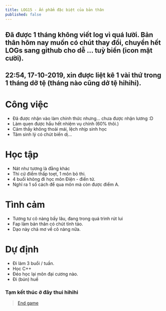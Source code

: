 ```yaml
---
title: LOG15 - Ấn phẩm đặc biệt của bản thân
published: false
---
```


## Đã được 1 tháng không viết log vì quá lười. Bản thân hôm nay muốn có chút thay đổi, chuyển hết LOGs sang github cho dễ ... tuỳ biến (icon mặt cười).
## 22:54, 17-10-2019, xin được liệt kê 1 vài thứ trong 1 tháng dở tệ (tháng nào cũng dở tệ hihihi).

# Công việc
 - Đã được nhận vào làm chính thức nhưng... chưa được nhận lương :D
 - Làm quen được hầu hết nhiệm vụ chính (60% thôi.)
 - Cảm thấy không thoải mái, lệch nhịp sinh học
 - Tâm sinh lý có chút biến dị...

# Học tập
 - Nát như tương là đằng khác
 - Thi cử điểm thấp toẹt, 1 môn bỏ thi.
 - 4 buổi không đi học môn Điện - điển tử.
 - Nghĩ ra 1 số cách để qua môn mà còn được điểm A.

# Tình cảm
 - Tương tư cô nàng bấy lâu, đang trong quá trình rút lui
 - Fap làm bản thân có chút tỉnh táo. 
 - Dạo này chả mơ về cô nàng nữa.

# Dự định
 - Đi làm 3 buổi / tuần.
 - Học C++
 - Đéo học lại môn đại cương nào.
 - Đi (bún) huế
 
### Tạm kết thúc ở đây thui hihihi 
<blockquote class="imgur-embed-pub" lang="en" data-id="U0l16Qd"><a href="//imgur.com/U0l16Qd">End game </a></blockquote><script async src="//s.imgur.com/min/embed.js" charset="utf-8"></script>